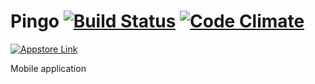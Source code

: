 # Pingo [![Build Status](https://travis-ci.org/sv-bootcamp/Pingo.svg?branch=master)](https://travis-ci.org/sv-bootcamp/Pingo) [![Code Climate](https://codeclimate.com/github/sv-bootcamp/goober-mobile/badges/gpa.svg)](https://codeclimate.com/github/sv-bootcamp/Pingo)

[![Appstore Link](https://linkmaker.itunes.apple.com/assets/shared/badges/en-us/appstore-lrg.svg)](https://itunes.apple.com/us/app/pingo-realtime-local-social/id1181260581?mt=8)

Mobile application
